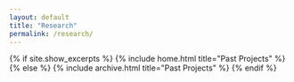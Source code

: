```yaml
---
layout: default
title: "Research"
permalink: /research/
---
```

{% if site.show_excerpts %} {% include home.html title="Past Projects" %} {% else %} {% include archive.html title="Past Projects" %} {% endif %}


